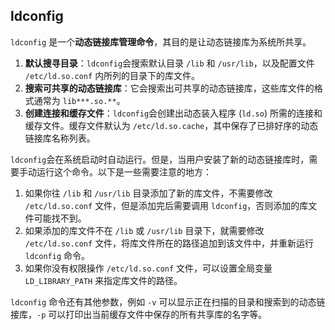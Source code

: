 ## ldconfig
`ldconfig` 是一个**动态链接库管理命令**，其目的是让动态链接库为系统所共享。

1. **默认搜寻目录**：`ldconfig`会搜索默认目录 `/lib` 和 `/usr/lib`，以及配置文件 `/etc/ld.so.conf` 内所列的目录下的库文件。
2. **搜索可共享的动态链接库**：它会搜索出可共享的动态链接库，这些库文件的格式通常为 `lib***.so.**`。
3. **创建连接和缓存文件**：`ldconfig`会创建出动态装入程序 (`ld.so`) 所需的连接和缓存文件。缓存文件默认为 `/etc/ld.so.cache`，其中保存了已排好序的动态链接库名称列表。

`ldconfig`会在系统启动时自动运行。但是，当用户安装了新的动态链接库时，需要手动运行这个命令。以下是一些需要注意的地方：

1. 如果你往 `/lib` 和 `/usr/lib` 目录添加了新的库文件，不需要修改 `/etc/ld.so.conf` 文件，但是添加完后需要调用 `ldconfig`，否则添加的库文件可能找不到。
2. 如果添加的库文件不在 `/lib` 或 `/usr/lib` 目录下，就需要修改 `/etc/ld.so.conf` 文件，将库文件所在的路径追加到该文件中，并重新运行 `ldconfig` 命令。
3. 如果你没有权限操作 `/etc/ld.so.conf` 文件，可以设置全局变量 `LD_LIBRARY_PATH` 来指定库文件的路径。

`ldconfig` 命令还有其他参数，例如 `-v` 可以显示正在扫描的目录和搜索到的动态链接库，`-p` 可以打印出当前缓存文件中保存的所有共享库的名字等。


